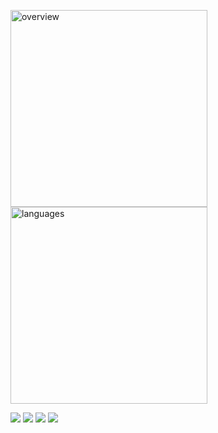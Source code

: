 <img src="https://gist.githubusercontent.com/milankomaj/1abcaab647714e8cbaf83f7c6a224378/raw/overview.svg" width="315" title="overview"></img>
<img src="https://gist.githubusercontent.com/milankomaj/1abcaab647714e8cbaf83f7c6a224378/raw/languages.svg" width="315" title="languages"></img>

![](https://dev-badge.eleonora.workers.dev/lastfm/last-played/last_fm_M?icon=lastfm&style=flat&scale=1.3)
![](https://dev-badge.eleonora.workers.dev/spotify/playback-state?icon=spotify&style=flat&scale=1.3)
![](https://dev-badge.eleonora.workers.dev/spotify/toptrack/short_term?icon=spotify&style=flat&scale=1.3)
![](https://dev-badge.eleonora.workers.dev/spotify/recently-saved?icon=spotify&style=flat&scale=1.3)

